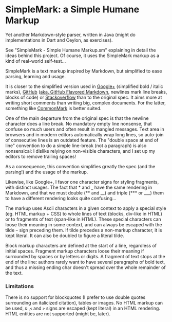SimpleMark: a Simple Humane Markup
==================================

Yet another Markdown-style parser, written in Java (might do implementations in Dart and Ceylon, as exercises).

See "SimpleMark - Simple Humane Markup.sm" explaining in detail the ideas behind this project. Of course, it uses the SimpleMark markup as a kind of real-world self-test...

SimpleMark is a text markup inspired by Markdown, but simplified to ease parsing, learning and usage.

It is closer to the simplified version used in [Google+](http://webapps.stackexchange.com/questions/23078/what-are-all-the-formatting-options-for-a-google-post) (simplified bold / italic marks), [GitHub](https://help.github.com/articles/markdown-basics/) ([aka. GitHub Flavored Markdown](https://help.github.com/articles/github-flavored-markdown/), newlines mark line breaks, blocks of code) or [Stackoverflow](http://stackoverflow.com/editing-help) than to the original spec.
It aims more at writing short comments than writing big, complex documents. For the latter, something like [CommonMark](http://commonmark.org/) is better suited.

One of the main departure from the original spec is that the newline character does a line break. No mandatory empty line nonsense, that confuse so much users and often result in mangled messages. Text area in browsers and in modern editors automatically wrap long lines, so auto-join of consecutive lines is an outdated feature.
The "double space at end of line" convention to do a simple line-break (not a paragraph) is also nonsensical: I dislike relying on non-visible characters, and I set up my editors to remove trailing spaces!

As a consequence, this convention simplifies greatly the spec (and the parsing!) and the usage of the markup.

Likewise, like Google+, I favor one character signs for styling fragments, with distinct usages. The fact that * and _ have the same rendering in Markdown, and that we must double (** and __) and triple (*** or ___) them to have a different rendering looks quite confusing...

The markup uses Ascii characters in a given context to apply a special style (eg. HTML markup + CSS) to whole lines of text (blocks, div-like in HTML) or to fragments of text (span-like in HTML).
These special characters can loose their meaning in some context, and can always be escaped with the tilde `~` sign preceding them.
If tilde precedes a non-markup character, it is kept literal. It can also be doubled to figure a literal tilde.

Block markup characters are defined at the start of a line, regardless of initial spaces.
Fragment markup characters loose their meaning if surrounded by spaces or by letters or digits.
A fragment of text stops at the end of the line: authors rarely want to have several paragraphs of bold text, and thus a missing ending char doesn't spread over the whole remainder of the text.

### Limitations

There is no support for blockquotes (I prefer to use double quotes surrounding an italicized citation), tables or images. No HTML markup can be used, `&` ,`<` and `>` signs are escaped (kept literal) in an HTML rendering. HTML entities are not supported (might be, later).
